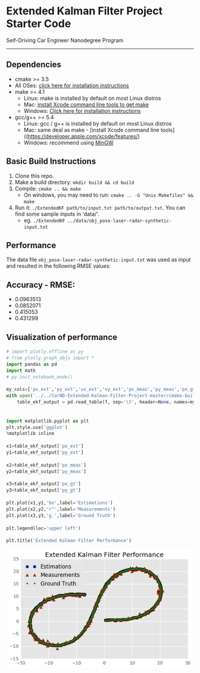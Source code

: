 # Extended Kalman Filter Project Starter Code
Self-Driving Car Engineer Nanodegree Program

---

## Dependencies

* cmake >= 3.5
 * All OSes: [click here for installation instructions](https://cmake.org/install/)
* make >= 4.1
  * Linux: make is installed by default on most Linux distros
  * Mac: [install Xcode command line tools to get make](https://developer.apple.com/xcode/features/)
  * Windows: [Click here for installation instructions](http://gnuwin32.sourceforge.net/packages/make.htm)
* gcc/g++ >= 5.4
  * Linux: gcc / g++ is installed by default on most Linux distros
  * Mac: same deal as make - [install Xcode command line tools]((https://developer.apple.com/xcode/features/)
  * Windows: recommend using [MinGW](http://www.mingw.org/)

## Basic Build Instructions

1. Clone this repo.
2. Make a build directory: `mkdir build && cd build`
3. Compile: `cmake .. && make` 
   * On windows, you may need to run: `cmake .. -G "Unix Makefiles" && make`
4. Run it: `./ExtendedKF path/to/input.txt path/to/output.txt`. You can find
   some sample inputs in 'data/'.
    - eg. `./ExtendedKF ../data/obj_pose-laser-radar-synthetic-input.txt`

## Performance
The data file `obj_pose-laser-radar-synthetic-input.txt` was used as input and resulted in the
following RMSE values:

Accuracy - RMSE:
-----
- 0.0963513
- 0.0852071
- 0.415053
- 0.431299


## Visualization of performance


```python
# import plotly.offline as py
# from plotly.graph_objs import *
import pandas as pd
import math
# py.init_notebook_mode()

my_cols=['px_est','py_est','vx_est','vy_est','px_meas','py_meas','px_gt','py_gt','vx_gt','vy_gt']
with open('../../CarND-Extended-Kalman-Filter-Project-master/cmake-build-debug/out.txt') as f:
    table_ekf_output = pd.read_table(f, sep='\t', header=None, names=my_cols, lineterminator='\n')
    

import matplotlib.pyplot as plt
plt.style.use('ggplot')
%matplotlib inline

x1=table_ekf_output['px_est']
y1=table_ekf_output['py_est']

x2=table_ekf_output['px_meas']
y2=table_ekf_output['py_meas']

x3=table_ekf_output['px_gt']
y3=table_ekf_output['py_gt']

plt.plot(x1,y1,'bo',label='Estimations')
plt.plot(x2,y2,'r^',label='Measurements')
plt.plot(x3,y3,'g.',label='Ground Truth')

plt.legend(loc='upper left')

plt.title('Extended Kalman Filter Performance')
```

![png](output_1_1.png)
